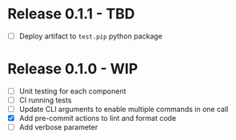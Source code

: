 # Release 0.1.1 - TBD #
- [ ] Deploy artifact to `test.pip` python package 

# Release 0.1.0 - WIP #

- [ ] Unit testing for each component
- [ ] CI running tests
- [ ] Update CLI arguments to enable multiple commands in one call
- [X] Add pre-commit actions to lint and format code
- [ ] Add verbose parameter
